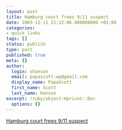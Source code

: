 ```yaml
---
layout: post
title: Hamburg court frees 9/11 suspect
date: 2003-12-11 21:12:06.000000000 +01:00
categories:
- quick links
tags: []
status: publish
type: post
published: true
meta: {}
author:
  login: shanson
  email: papascott-wp@gmail.com
  display_name: PapaScott
  first_name: Scott
  last_name: Hanson
excerpt: !ruby/object:Hpricot::Doc
  options: {}
---
```

<p><a title="Has Binalshibh talked, whereever he is?" href="http://news.bbc.co.uk/1/hi/world/europe/3309955.stm">Hamburg court frees 9/11 suspect</a></p>
